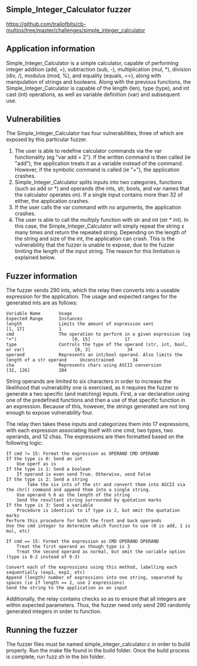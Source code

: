 ## Simple_Integer_Calculator fuzzer
https://github.com/trailofbits/cb-multios/tree/master/challenges/simple_integer_calculator

## Application information
Simple_Integer_Calculator is a simple calculator, capable of performing integer addition (add, +), subtraction (sub, -), multiplication (mul, *), division (div, /), modulus (mod, %), and equality (equals, ==), along with manipulation of strings and booleans. Along with the previous functions, the Simple_Integer_Calculator is capable of the length (len), type (type), and int cast (int) operations, as well as variable definition (var) and subsequent use.

## Vulnerabilities
The Simple_Integer_Calculator has four vulnerabilities, three of which are exposed by this particular fuzzer.
1. The user is able to redefine calculator commands via the var functionality (eg "var add = 2"). If the written command is then called (ie "add"), the application treats it as a variable instead of the command. However, if the symbolic command is called (ie "+"), the application crashes.
2. Simple_Integer_Calculator splits inputs into two categories, functions (such as add or *) and operands (the ints, str, bools, and var names that the calculator operates on). If a single input contains more than 32 of either, the application crashes.
3. If the user calls the var command with no arguments, the application crashes.
4. The user is able to call the multiply function with str and int (str * int). In this case, the Simple_Integer_Calculator will simply repeat the string x many times and return the repeated string. Depending on the length of the string and size of the int, the application can crash. This is the vulnerability that the fuzzer is unable to expose, due to the fuzzer limiting the length of the input string. The reason for this limitation is explained below.

## Fuzzer information
The fuzzer sends 290 ints, which the relay then converts into a useable expression for the application. The usage and expected ranges for the generated ints are as follows:

    Variable Name       Usage                                                                       Expected Range      Instances
    length              Limits the amount of expression sent                                        [1, 17]             1
    cmd                 The operation to perform in a given expression (eg "+")                     [0, 15]             17
    type                Controls the type of the operand (str, int, bool, or var)                   [0, 3]              34
    operand             Represents an int/bool operand. Also limits the length of a str operand     Unconstrained       34
    cha                 Represents chars using ASCII conversion                                     [32, 126]           204

String operands are limited to six characters in order to increase the likelihood that vulnerability one is exercised, as it requires the fuzzer to generate a two specific (and matching) inputs. First, a var declaration using one of the predefined functions and then a use of that specific function in an expression. Because of this, however, the strings generated are not long enough to expose vulnerability four.

The relay then takes these inputs and categorizes them into 17 expressions, with each expression associating itself with one cmd, two types, two operands, and 12 chas. The expressions are then formatted based on the following logic:

    If cmd != 15: Format the expression as OPERAND CMD OPERAND
    If the type is 0: Send an int
        Use operF as is
    If the type is 1: Send a boolean
        If operand is even send True. Otherwise, send False
    If the type is 2: Send a string
            Take the six ints of the str and convert them into ASCII via the chr() command and append them into a single string.
        Use operand % 6 as the length of the string
        Send the resultant string surrounded by quotation marks
    If the type is 3: Send a variable
        Procedure is identical to if type is 2, but omit the quotation marks
    Perform this procedure for both the front and back operands
    Use the cmd integer to determine which function to use (0 is add, 1 is mul, etc)
    
    If cmd == 15: Format the expression as CMD OPERAND OPERAND
        Treat the first operand as though type is 3
        Treat the second operand as normal, but omit the variable option (type is 0-2 instead of 0-3)
    
    Convert each of the expressions using this method, labelling each sequentially (exp1, exp2, etc)
    Append (length) number of expressions into one string, separated by spaces (ie if length == 2, use 2 expressions)
    Send the string to the application as an input

Additionally, the relay contains checks so as to ensure that all integers are within expected parameters. Thus, the fuzzer need only send 290 randomly generated integers in order to function.

## Running the fuzzer
The fuzzer files must be named simple_integer_calculator.c in order to build properly. Run the make file found in the build folder. Once the build process is complete, run fuzz.sh in the bin folder.
